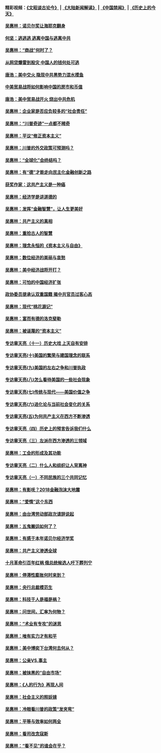 #### 精彩视频：[《文昭谈古论今》](https://github.com/gfw-breaker/wenzhao/blob/master/README.md?t=01281530) | [《大陆新闻解读》](https://github.com/gfw-breaker/ntdtv-comedy/blob/master/README.md?t=01281530) | [《中国禁闻》](https://github.com/gfw-breaker/ntdtv-news/blob/master/README.md?t=01281530) | [《历史上的今天》](https://github.com/gfw-breaker/today-in-history/blob/master/README.md?t=01281530) 

#### [吴惠林：诺贝尔奖让海耶克翻身](../pages/nsc423/n10890049.md?t=01281530) 

#### [何坚：逃逃逃 逃离中国与逃离中共](../pages/nsc423/n10592891.md?t=01281530) 

#### [吴惠林：“商战”何时了？](../pages/nsc423/n10573558.md?t=01281530) 

#### [从网贷爆雷到股灾 中国人的钱何处可逃](../pages/nsc423/n10572800.md?t=01281530) 

#### [唐浩：美中交火 隐现中共黑势力混水摸鱼](../pages/nsc423/n10544040.md?t=01281530) 

#### [中美贸易战将如何影响中国的房市和币值](../pages/nsc423/n10543697.md?t=01281530) 

#### [唐浩：美中贸易战开火 烧出中共危机](../pages/nsc423/n10540126.md?t=01281530) 

#### [吴惠林：企业家是否应负较多的“社会责任”](../pages/nsc423/n10535022.md?t=01281530) 

#### [吴惠林：“川普奇迹”一点都不稀奇](../pages/nsc423/n10512808.md?t=01281530) 

#### [吴惠林：平议“修正资本主义”](../pages/nsc423/n10495724.md?t=01281530) 

#### [吴惠林：川普的外交政策可预测吗？](../pages/nsc423/n10462387.md?t=01281530) 

#### [吴惠林：“全球化”会终结吗？](../pages/nsc423/n10452838.md?t=01281530) 

#### [吴惠林：有“德”才能走向民主化金融创新之路](../pages/nsc423/n10432292.md?t=01281530) 

#### [获奖作家：这共产主义是一种癌](../pages/nsc423/n10431541.md?t=01281530) 

#### [吴惠林：经济学是讲道德的](../pages/nsc423/n10398014.md?t=01281530) 

#### [吴惠林：发挥“金融智慧”，让人生更美好](../pages/nsc423/n10375019.md?t=01281530) 

#### [吴惠林：共产主义的真相](../pages/nsc423/n10351394.md?t=01281530) 

#### [吴惠林：重拾古人的智慧](../pages/nsc423/n10337691.md?t=01281530) 

#### [吴惠林：理念永恒的《资本主义与自由》](../pages/nsc423/n10316274.md?t=01281530) 

#### [吴惠林：数位经济的美丽与哀愁](../pages/nsc423/n10292946.md?t=01281530) 

#### [吴惠林：美中经济战将开打？](../pages/nsc423/n10258825.md?t=01281530) 

#### [吴惠林：可怕的中国经济扩张](../pages/nsc423/n10219147.md?t=01281530) 

#### [政协委员提承认双重国籍 揭中共官员过客心态](../pages/nsc423/n10208809.md?t=01281530) 

#### [吴惠林：现代“桃花源记”](../pages/nsc423/n10185234.md?t=01281530) 

#### [吴惠林：富而有德的洛克斐勒](../pages/nsc423/n10142264.md?t=01281530) 

#### [吴惠林：被诬蔑的“资本主义”](../pages/nsc423/n10124816.md?t=01281530) 

#### [专访章天亮（十一）历史大戏 上天自有安排](../pages/nsc423/n10094905.md?t=01281530) 

#### [专访章天亮(十)美国的繁荣与建国理念的联系](../pages/nsc423/n10094899.md?t=01281530) 

#### [专访章天亮(九)美国的左右之争和川普执政](../pages/nsc423/n10094889.md?t=01281530) 

#### [专访章天亮(八)怎么看待美国的一些社会现象](../pages/nsc423/n10094857.md?t=01281530) 

#### [专访章天亮(七)传统与现代——美国价值之争](../pages/nsc423/n10093140.md?t=01281530) 

#### [专访章天亮(六)进化论与当前社会变化的关系](../pages/nsc423/n10092036.md?t=01281530) 

#### [专访章天亮(五)为何共产主义在西方不断渗透](../pages/nsc423/n10083620.md?t=01281530) 

#### [专访章天亮（四）历史上的预言告诉我们什么](../pages/nsc423/n10083606.md?t=01281530) 

#### [专访章天亮（三）左派在西方渗透的三领域](../pages/nsc423/n10081115.md?t=01281530) 

#### [吴惠林：工会的形成及其功能](../pages/nsc423/n10080633.md?t=01281530) 

#### [专访章天亮（二）什么人和组织让人背离神](../pages/nsc423/n10076637.md?t=01281530) 

#### [专访章天亮（一）不同民族的三个共同记忆](../pages/nsc423/n10074188.md?t=01281530) 

#### [吴惠林：有影呒？2018金融泡沫大地震](../pages/nsc423/n10040534.md?t=01281530) 

#### [吴惠林：“爱情”这个东西](../pages/nsc423/n10019423.md?t=01281530) 

#### [吴惠林：由台湾劳动部政次请辞说起](../pages/nsc423/n9979679.md?t=01281530) 

#### [吴惠林：五鬼搬运如何了？](../pages/nsc423/n9925338.md?t=01281530) 

#### [吴惠林：有感于本年诺贝尔经济学奖](../pages/nsc423/n9871883.md?t=01281530) 

#### [吴惠林：共产主义渗透全球](../pages/nsc423/n9812748.md?t=01281530) 

#### [十月革命引百年红祸 俄总统候选人吁下葬列宁](../pages/nsc423/n9810182.md?t=01281530) 

#### [吴惠林：停滞性膨胀何时来到？](../pages/nsc423/n9764136.md?t=01281530) 

#### [吴惠林：央行总裁模范生](../pages/nsc423/n9728134.md?t=01281530) 

#### [吴惠林：科技于人是福是祸？](../pages/nsc423/n9672982.md?t=01281530) 

#### [吴惠林：问世间，汇率为何物？](../pages/nsc423/n9621788.md?t=01281530) 

#### [吴惠林：“术业有专攻”的迷思](../pages/nsc423/n9580363.md?t=01281530) 

#### [吴惠林：唯有实力才有和平](../pages/nsc423/n9529599.md?t=01281530) 

#### [吴惠林：美中博奕下台湾何去何从？](../pages/nsc423/n9483598.md?t=01281530) 

#### [吴惠林：公亲VS.事主](../pages/nsc423/n9425637.md?t=01281530) 

#### [吴惠林：被抹黑的“自由市场”](../pages/nsc423/n9351545.md?t=01281530) 

#### [吴惠林：《人的行为》再现人间](../pages/nsc423/n9296339.md?t=01281530) 

#### [吴惠林：社会主义的照妖镜](../pages/nsc423/n9243460.md?t=01281530) 

#### [吴惠林：冷眼看川普的政策“发夹弯”](../pages/nsc423/n9120684.md?t=01281530) 

#### [吴惠林：平等与效率如何两全](../pages/nsc423/n9075430.md?t=01281530) 

#### [吴惠林：看司改念寇斯](../pages/nsc423/n9024915.md?t=01281530) 

#### [吴惠林：“看不见”的谁会在乎？](../pages/nsc423/n8977488.md?t=01281530) 


